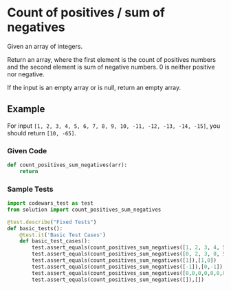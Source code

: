 # Count of positives / sum of negatives

Given an array of integers.

Return an array, where the first element is the count of positives numbers and the second element is sum of negative numbers. 0 is neither positive nor negative.

If the input is an empty array or is null, return an empty array.

## Example

For input ```[1, 2, 3, 4, 5, 6, 7, 8, 9, 10, -11, -12, -13, -14, -15]```, you should return ```[10, -65]```.

### Given Code

```python
def count_positives_sum_negatives(arr):
    return
```

### Sample Tests

```python
import codewars_test as test
from solution import count_positives_sum_negatives

@test.describe("Fixed Tests")
def basic_tests():
    @test.it('Basic Test Cases')
    def basic_test_cases():
        test.assert_equals(count_positives_sum_negatives([1, 2, 3, 4, 5, 6, 7, 8, 9, 10, -11, -12, -13, -14, -15]),[10,-65])
        test.assert_equals(count_positives_sum_negatives([0, 2, 3, 0, 5, 6, 7, 8, 9, 10, -11, -12, -13, -14]),[8,-50])
        test.assert_equals(count_positives_sum_negatives([1]),[1,0])
        test.assert_equals(count_positives_sum_negatives([-1]),[0,-1])
        test.assert_equals(count_positives_sum_negatives([0,0,0,0,0,0,0,0,0]),[0,0])
        test.assert_equals(count_positives_sum_negatives([]),[])
```
